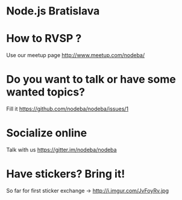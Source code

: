 Node.js Bratislava
===

How to RVSP ?
====
Use our meetup page http://www.meetup.com/nodeba/

Do you want to talk or have some wanted topics? 
=====
Fill it https://github.com/nodeba/nodeba/issues/1

Socialize online
====
Talk with us https://gitter.im/nodeba/nodeba

Have stickers? Bring it!
====
So far for first sticker exchange -> http://i.imgur.com/JvFoyRv.jpg
